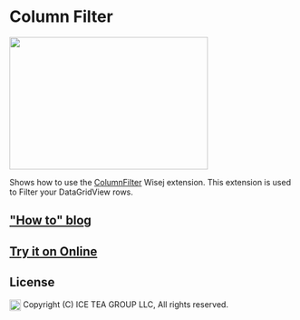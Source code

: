 Column Filter
====

<img src="https://raw.githubusercontent.com/iceteagroup/wisej-examples/master/Support/Images/ColumnFilter.png" width="350" height="233">

Shows how to use the [ColumnFilter](https://github.com/iceteagroup/wisej-extensions/tree/master/Wisej.Web.Ext.ColumnFilter) Wisej extension. This extension is used to Filter your DataGridView rows. 

## ["How to" blog](https://wisej.com/blog/columnfilter/)

## [Try it on Online](http://demo.wisej.com/ColumnFilter)

License
-------
<img src="http://iceteagroup.com/wp-content/uploads/2017/01/Square-64x64-trasp.png" height="20" align="top"> Copyright (C) ICE TEA GROUP LLC, All rights reserved.
